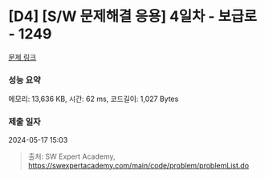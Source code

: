 # [D4] [S/W 문제해결 응용] 4일차 - 보급로 - 1249 

[문제 링크](https://swexpertacademy.com/main/code/problem/problemDetail.do?contestProbId=AV15QRX6APsCFAYD) 

### 성능 요약

메모리: 13,636 KB, 시간: 62 ms, 코드길이: 1,027 Bytes

### 제출 일자

2024-05-17 15:03



> 출처: SW Expert Academy, https://swexpertacademy.com/main/code/problem/problemList.do
